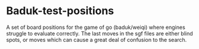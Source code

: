 # Baduk-test-positions
A set of board positions for the game of go (baduk/weiqi) where engines struggle to evaluate correctly. The last moves in the sgf files are either blind spots, or moves which can cause a great deal of confusion to the search.
